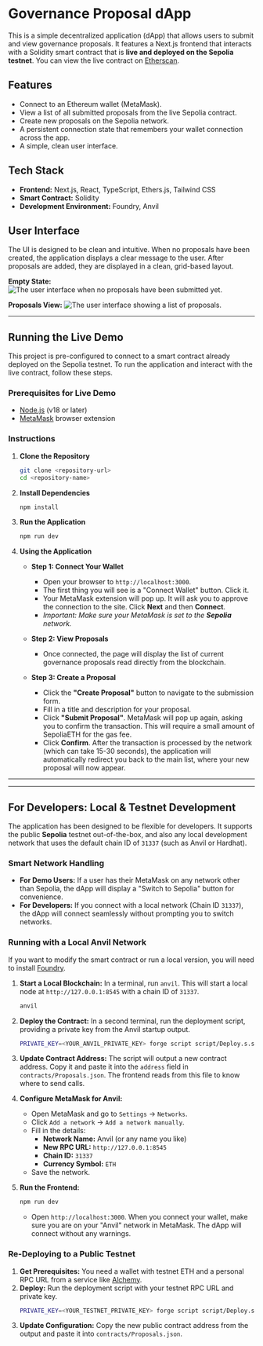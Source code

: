 # Governance Proposal dApp

This is a simple decentralized application (dApp) that allows users to submit and view governance proposals. It features a Next.js frontend that interacts with a Solidity smart contract that is **live and deployed on the Sepolia testnet**. You can view the live contract on [Etherscan](https://sepolia.etherscan.io/address/0xE299dB76392F568EE10291D132d53aC1374d1935).

## Features

- Connect to an Ethereum wallet (MetaMask).
- View a list of all submitted proposals from the live Sepolia contract.
- Create new proposals on the Sepolia network.
- A persistent connection state that remembers your wallet connection across the app.
- A simple, clean user interface.

## Tech Stack

- **Frontend:** Next.js, React, TypeScript, Ethers.js, Tailwind CSS
- **Smart Contract:** Solidity
- **Development Environment:** Foundry, Anvil

## User Interface

The UI is designed to be clean and intuitive. When no proposals have been created, the application displays a clear message to the user. After proposals are added, they are displayed in a clean, grid-based layout.

**Empty State:**
![The user interface when no proposals have been submitted yet.](./public/Screenshot%202025-08-13%20at%2012.21.44%E2%80%AFAM.png)

**Proposals View:**
![The user interface showing a list of proposals.](./public/Screenshot%202025-08-13%20at%2012.35.12%E2%80%AFAM.png)

---

## Running the Live Demo

This project is pre-configured to connect to a smart contract already deployed on the Sepolia testnet. To run the application and interact with the live contract, follow these steps.

### Prerequisites for Live Demo

- [Node.js](https://nodejs.org/en/) (v18 or later)
- [MetaMask](https://metamask.io/) browser extension

### Instructions

1.  **Clone the Repository**
    ```bash
    git clone <repository-url>
    cd <repository-name>
    ```

2.  **Install Dependencies**
    ```bash
    npm install
    ```

3.  **Run the Application**
    ```bash
    npm run dev
    ```

4.  **Using the Application**
    - **Step 1: Connect Your Wallet**
      - Open your browser to `http://localhost:3000`.
      - The first thing you will see is a "Connect Wallet" button. Click it.
      - Your MetaMask extension will pop up. It will ask you to approve the connection to the site. Click **Next** and then **Connect**.
      - *Important: Make sure your MetaMask is set to the **Sepolia** network.*

    - **Step 2: View Proposals**
      - Once connected, the page will display the list of current governance proposals read directly from the blockchain.

    - **Step 3: Create a Proposal**
      - Click the **"Create Proposal"** button to navigate to the submission form.
      - Fill in a title and description for your proposal.
      - Click **"Submit Proposal"**. MetaMask will pop up again, asking you to confirm the transaction. This will require a small amount of SepoliaETH for the gas fee.
      - Click **Confirm**. After the transaction is processed by the network (which can take 15-30 seconds), the application will automatically redirect you back to the main list, where your new proposal will now appear.

---

---

## For Developers: Local & Testnet Development

The application has been designed to be flexible for developers. It supports the public **Sepolia** testnet out-of-the-box, and also any local development network that uses the default chain ID of `31337` (such as Anvil or Hardhat).

### Smart Network Handling

- **For Demo Users:** If a user has their MetaMask on any network other than Sepolia, the dApp will display a "Switch to Sepolia" button for convenience.
- **For Developers:** If you connect with a local network (Chain ID `31337`), the dApp will connect seamlessly without prompting you to switch networks.

### Running with a Local Anvil Network

If you want to modify the smart contract or run a local version, you will need to install [Foundry](https://getfoundry.sh/).

1.  **Start a Local Blockchain:** In a terminal, run `anvil`. This will start a local node at `http://127.0.0.1:8545` with a chain ID of `31337`.
    ```bash
    anvil
    ```

2.  **Deploy the Contract:** In a second terminal, run the deployment script, providing a private key from the Anvil startup output.
    ```bash
    PRIVATE_KEY=<YOUR_ANVIL_PRIVATE_KEY> forge script script/Deploy.s.sol --rpc-url http://127.0.0.1:8545 --broadcast
    ```

3.  **Update Contract Address:** The script will output a new contract address. Copy it and paste it into the `address` field in `contracts/Proposals.json`. The frontend reads from this file to know where to send calls.

4.  **Configure MetaMask for Anvil:**
    - Open MetaMask and go to `Settings` -> `Networks`.
    - Click `Add a network` -> `Add a network manually`.
    - Fill in the details:
        - **Network Name:** Anvil (or any name you like)
        - **New RPC URL:** `http://127.0.0.1:8545`
        - **Chain ID:** `31337`
        - **Currency Symbol:** `ETH`
    - Save the network.

5.  **Run the Frontend:**
    ```bash
    npm run dev
    ```
    - Open `http://localhost:3000`. When you connect your wallet, make sure you are on your "Anvil" network in MetaMask. The dApp will connect without any warnings.

### Re-Deploying to a Public Testnet

1.  **Get Prerequisites:** You need a wallet with testnet ETH and a personal RPC URL from a service like [Alchemy](https://www.alchemy.com).
2.  **Deploy:** Run the deployment script with your testnet RPC URL and private key.
    ```bash
    PRIVATE_KEY=<YOUR_TESTNET_PRIVATE_KEY> forge script script/Deploy.s.sol --rpc-url <YOUR_RPC_URL> --broadcast
    ```
3.  **Update Configuration:** Copy the new public contract address from the output and paste it into `contracts/Proposals.json`.
